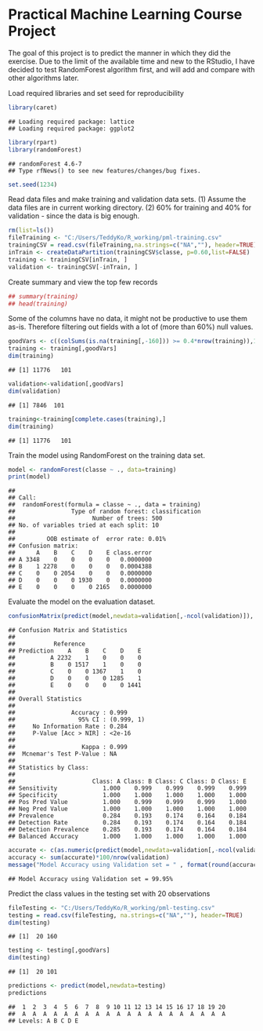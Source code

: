 Practical Machine Learning Course Project 
========================================================

The goal of this project is to predict the manner in which they did the exercise. Due to the limit of the available time and new to the RStudio, I have decided to test RandomForest algorithm first, and will add and compare with other algorithms later. 

Load required libraries and set seed for reproducibility


```r
library(caret)
```

```
## Loading required package: lattice
## Loading required package: ggplot2
```

```r
library(rpart)
library(randomForest)
```

```
## randomForest 4.6-7
## Type rfNews() to see new features/changes/bug fixes.
```

```r
set.seed(1234)
```

Read data files and make training and validation data sets.
(1) Assume the data files are in current working directory.
(2) 60% for training and 40% for validation - since the data is big enough.


```r
rm(list=ls())
fileTraining <- "C:/Users/TeddyKo/R_working/pml-training.csv"
trainingCSV = read.csv(fileTraining,na.strings=c("NA",""), header=TRUE)
inTrain <- createDataPartition(trainingCSV$classe, p=0.60,list=FALSE)
training <- trainingCSV[inTrain, ]
validation <- trainingCSV[-inTrain, ]
```

Create summary and view the top few records


```r
## summary(training)
## head(training)
```

Some of the columns have no data, it might not be productive to use them as-is. Therefore filtering out fields with a lot of (more than 60%) null values.


```r
goodVars <- c((colSums(is.na(training[,-160])) >= 0.4*nrow(training)),160)
training <- training[,goodVars]
dim(training)
```

```
## [1] 11776   101
```

```r
validation<-validation[,goodVars]
dim(validation)
```

```
## [1] 7846  101
```

```r
training<-training[complete.cases(training),]
dim(training)
```

```
## [1] 11776   101
```

Train the model using RandomForest on the training data set.


```r
model <- randomForest(classe ~ ., data=training)
print(model)
```

```
## 
## Call:
##  randomForest(formula = classe ~ ., data = training) 
##                Type of random forest: classification
##                      Number of trees: 500
## No. of variables tried at each split: 10
## 
##         OOB estimate of  error rate: 0.01%
## Confusion matrix:
##      A    B    C    D    E class.error
## A 3348    0    0    0    0   0.0000000
## B    1 2278    0    0    0   0.0004388
## C    0    0 2054    0    0   0.0000000
## D    0    0    0 1930    0   0.0000000
## E    0    0    0    0 2165   0.0000000
```

Evaluate the model on the evaluation dataset.


```r
confusionMatrix(predict(model,newdata=validation[,-ncol(validation)]), validation$classe)
```

```
## Confusion Matrix and Statistics
## 
##           Reference
## Prediction    A    B    C    D    E
##          A 2232    1    0    0    0
##          B    0 1517    1    0    0
##          C    0    0 1367    1    0
##          D    0    0    0 1285    1
##          E    0    0    0    0 1441
## 
## Overall Statistics
##                                     
##                Accuracy : 0.999     
##                  95% CI : (0.999, 1)
##     No Information Rate : 0.284     
##     P-Value [Acc > NIR] : <2e-16    
##                                     
##                   Kappa : 0.999     
##  Mcnemar's Test P-Value : NA        
## 
## Statistics by Class:
## 
##                      Class: A Class: B Class: C Class: D Class: E
## Sensitivity             1.000    0.999    0.999    0.999    0.999
## Specificity             1.000    1.000    1.000    1.000    1.000
## Pos Pred Value          1.000    0.999    0.999    0.999    1.000
## Neg Pred Value          1.000    1.000    1.000    1.000    1.000
## Prevalence              0.284    0.193    0.174    0.164    0.184
## Detection Rate          0.284    0.193    0.174    0.164    0.184
## Detection Prevalence    0.285    0.193    0.174    0.164    0.184
## Balanced Accuracy       1.000    1.000    1.000    1.000    1.000
```

```r
accurate <- c(as.numeric(predict(model,newdata=validation[,-ncol(validation)])==validation$classe))
accuracy <- sum(accurate)*100/nrow(validation)
message("Model Accuracy using Validation set = " , format(round(accuracy, 2), nsmall = 2), "%")
```

```
## Model Accuracy using Validation set = 99.95%
```

Predict the class values in the testing set with 20 observations


```r
fileTesting <- "C:/Users/TeddyKo/R_working/pml-testing.csv"
testing = read.csv(fileTesting, na.strings=c("NA",""), header=TRUE)
dim(testing)
```

```
## [1]  20 160
```

```r
testing <- testing[,goodVars]
dim(testing)
```

```
## [1]  20 101
```

```r
predictions <- predict(model,newdata=testing)
predictions
```

```
##  1  2  3  4  5  6  7  8  9 10 11 12 13 14 15 16 17 18 19 20 
##  A  A  A  A  A  A  A  A  A  A  A  A  A  A  A  A  A  A  A  A 
## Levels: A B C D E
```

